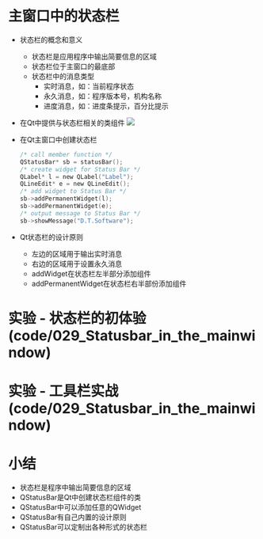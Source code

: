 # 主窗口中的状态栏
- 状态栏的概念和意义
    - 状态栏是应用程序中输出简要信息的区域
    - 状态栏位于主窗口的最底部
    - 状态栏中的消息类型
        - 实时消息，如：当前程序状态
        - 永久消息，如：程序版本号，机构名称
        - 进度消息，如：进度条提示，百分比提示

- 在Qt中提供与状态栏相关的类组件
    ![](_v_images_/.png)

- 在Qt主窗口中创建状态栏
    ```c
    /* call member function */
    QStatusBar* sb = statusBar();
    /* create widget for Status Bar */
    QLabel* l = new QLabel("Label");
    QLineEdit* e = new QLineEdit();
    /* add widget to Status Bar */
    sb->addPermanentWidget(l);
    sb->addPermanentWidget(e);
    /* output message to Status Bar */
    sb->showMessage("D.T.Software");
    ```

- Qt状态栏的设计原则
    - 左边的区域用于输出实时消息
    - 右边的区域用于设置永久消息
    - addWidget在状态栏左半部分添加组件
    - addPermanentWidget在状态栏右半部份添加组件

# 实验 - 状态栏的初体验(code/029_Statusbar_in_the_mainwindow)

# 实验 - 工具栏实战(code/029_Statusbar_in_the_mainwindow)


# 小结
- 状态栏是程序中输出简要信息的区域
- QStatusBar是Qt中创建状态栏组件的类
- QStatusBar中可以添加任意的QWidget
- QStatusBar有自己内置的设计原则
- QStatusBar可以定制出各种形式的状态栏